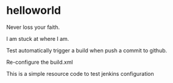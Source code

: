 helloworld
==========

Never loss your faith.

I am stuck at where I am. 

Test automatically trigger a build when push a commit to github.

Re-configure the build.xml 

This is a simple resource code to test jenkins configuration
